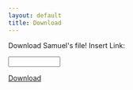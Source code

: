 ```yaml
---
layout: default
title: Download
---
```


Download Samuel's file!
<label for="dlink">Insert Link:</label>

<input type="text" id="dlink" name="name" maxlength="100" size="10">

<a id="download-btn" class="btn" href="https://drive.google.com/file/d/1DJvxb-MIB_KZEczEsXtJqRri3d5LM8cc/view?usp=sharing">Download</a>
